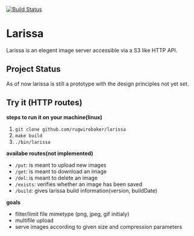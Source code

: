 [![Build Status](https://cloud.drone.io/api/badges/rugwirobaker/larissa/status.svg)](https://cloud.drone.io/rugwirobaker/larissa)

# Larissa
Larissa is an elegent image server accessible via a S3 like HTTP API.

## Project Status
As of now larissa is still a prototype with the design principles not yet set.

## Try it (HTTP routes)
**steps to run it on your machine(linux)**
1. `git clone github.com/rugwirobaker/larissa`
2. `make build`
3. `./bin/larissa`

**availabe routes(not implemented)**
* `/put`: is meant to upload new images              
* `/get`: is meant to download an image
* `/del`: is meant to delete an image
* `/exists`: verifies whether an image has been saved
* `/build`: gives larissa build information(version, buildDate)

**goals**
* filter/limit file mimetype (png, jpeg, gif initialy)
* multifile upload
* serve images according to given size and compression parameters
